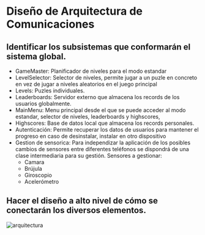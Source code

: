 # Diseño de Arquitectura de Comunicaciones

## Identificar los subsistemas que conformarán el sistema global.

- GameMaster: Planificador de niveles para el modo estandar
- LevelSelector: Selector de niveles, permite jugar a un puzle en concreto en vez de jugar a niveles aleatorios en el juego principal 
- Levels: Puzles individuales. 
- Leaderboards: Servidor externo que almacena los records de los usuarios globalmente.
- MainMenu: Menu principal desde el que se puede acceder al modo estandar, selector de niveles, leaderboards y highscores, 
- Highscores: Base de datos local que almacena los records personales.
- Autenticación: Permite recuperar los datos de usuarios para mantener el progreso en caso de desinstalar, instalar en otro dispositivo
- Gestion de sensorica: Para independizar la aplicación de los posibles cambios de sensores entre diferentes teléfonos se dispondrá de una clase intermediaria para su gestión. Sensores a gestionar:
	* Camara
	* Brújula
	* Giroscopio
	* Acelerómetro

## Hacer el diseño a alto nivel de cómo se conectarán los diversos elementos.

![arquitectura](https://github.com/Diego-a-lopez/ScapeTheAds/assets/72018929/44831e84-0d11-413f-ab76-3e414717743b)
